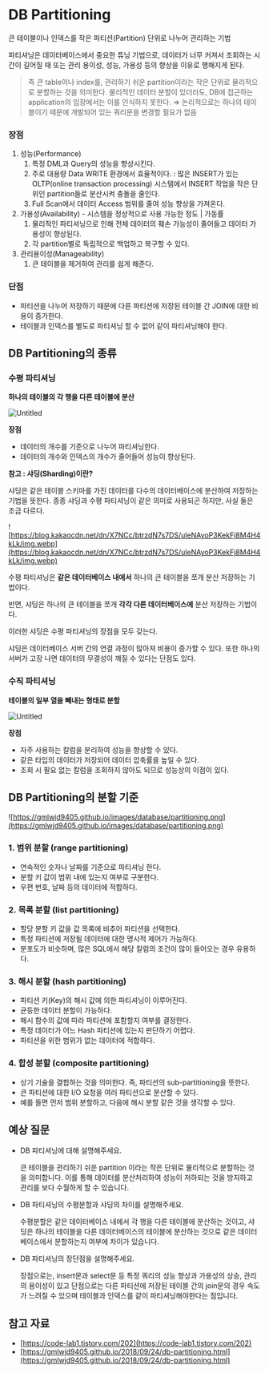 # DB Partitioning

큰 테이블이나 인덱스를 작은 파티션(Partition) 단위로 나누어 관리하는 기법

파티셔닝은 데이터베이스에서 중요한 튜닝 기법으로, 
데이터가 너무 커져서 조회하는 시간이 길어질 때 
또는 관리 용이성, 성능, 가용성 등의 향상을 이유로 행해지게 된다.

> 즉 큰 table이나 index를, 관리하기 쉬운 partition이라는 작은 단위로 물리적으로 분할하는 것을 의미한다.
물리적인 데이터 분할이 있더라도, DB에 접근하는 application의 입장에서는 이를 인식하지 못한다. ⇒ 논리적으로는 하나의 테이블이기 때문에 개발되어 있는 쿼리문을 변경할 필요가 없음
> 

### 장점

1. 성능(Performance)
    1. 특정 DML과 Query의 성능을 향상시킨다.
    2. 주로 대용량 Data WRITE 환경에서 효율적이다.
    : 많은 INSERT가 있는 OLTP(online transaction processing) 시스템에서 INSERT 작업을 작은 단위인 partition들로 분산시켜 충돌을 줄인다.
    3. Full Scan에서 데이터 Access 범위를 줄여 성능 향상을 가져온다.
2. 가용성(Availability) - 시스템을 정상적으로 사용 가능한 정도 | 가동률
    1. 물리적인 파티셔닝으로 인해 전체 데이터의 훼손 가능성이 줄어들고 데이터 가용성이 향상된다.
    2. 각 partition별로 독립적으로 백업하고 복구할 수 있다.
3. 관리용이성(Manageability)
    1. 큰 테이블을 제거하여 관리를 쉽게 해준다.

### 단점

- 파티션을 나누어 저장하기 때문에 다른 파티션에 저장된 테이블 간 JOIN에 대한 비용이 증가한다.
- 테이블과 인덱스를 별도로 파티셔닝 할 수 없어 같이 파티셔닝해야 한다.

## DB Partitioning의 종류

### 수평 파티셔닝

**하나의 테이블의 각 행을 다른 테이블에 분산**

![Untitled](https://s3.us-west-2.amazonaws.com/secure.notion-static.com/a88ab6b7-3778-40b3-a18e-af4a9528ef92/Untitled.png?X-Amz-Algorithm=AWS4-HMAC-SHA256&X-Amz-Content-Sha256=UNSIGNED-PAYLOAD&X-Amz-Credential=AKIAT73L2G45EIPT3X45%2F20230226%2Fus-west-2%2Fs3%2Faws4_request&X-Amz-Date=20230226T081107Z&X-Amz-Expires=86400&X-Amz-Signature=42da70a9db70f89e0cfb6ad4b01767f14cdaaaef49e67b961eb03e62888da5e6&X-Amz-SignedHeaders=host&response-content-disposition=filename%3D%22Untitled.png%22&x-id=GetObject)

**장점**

- 데이터의 개수를 기준으로 나누어 파티셔닝한다.
- 데이터의 개수와 인덱스의 개수가 줄어들어 성능이 향상된다.

**참고 : 샤딩(Sharding)이란?**

샤딩은 같은 테이블 스키마를 가진 데이터를 다수의 데이터베이스에 분산하여 저장하는 기법을 뜻한다. 종종 샤딩과 수평 파티셔닝이 같은 의미로 사용되곤 하지만, 사실 둘은 조금 다르다.

![https://blog.kakaocdn.net/dn/X7NCc/btrzdN7s7DS/uleNAyoP3KekFj8M4H4kLk/img.webp](https://blog.kakaocdn.net/dn/X7NCc/btrzdN7s7DS/uleNAyoP3KekFj8M4H4kLk/img.webp)

수평 파티셔닝은 **같은 데이터베이스 내에서** 하나의 큰 테이블을 쪼개 분산 저장하는 기법이다.

반면, 샤딩은 하나의 큰 테이블을 쪼개 **각각 다른 데이터베이스에** 분산 저장하는 기법이다.

이러한 샤딩은 수평 파티셔닝의 장점을 모두 갖는다.

샤딩은 데이터베이스 서버 간의 연결 과정이 많아져 비용이 증가할 수 있다. 또한 하나의 서버가 고장 나면 데이터의 무결성이 깨질 수 있다는 단점도 있다.

### 수직 파티셔닝

**테이블의 일부 열을 빼내는 형태로 분할**

![Untitled](https://s3.us-west-2.amazonaws.com/secure.notion-static.com/0119c8d2-62ec-42f6-9805-2218e1805f85/Untitled.png?X-Amz-Algorithm=AWS4-HMAC-SHA256&X-Amz-Content-Sha256=UNSIGNED-PAYLOAD&X-Amz-Credential=AKIAT73L2G45EIPT3X45%2F20230226%2Fus-west-2%2Fs3%2Faws4_request&X-Amz-Date=20230226T081206Z&X-Amz-Expires=86400&X-Amz-Signature=df6391a1b5d9439e1803c3b00eceb5cb5254764d9697bea9d6609931e59a37e7&X-Amz-SignedHeaders=host&response-content-disposition=filename%3D%22Untitled.png%22&x-id=GetObject)

**장점**

- 자주 사용하는 칼럼을 분리하여 성능을 향상할 수 있다.
- 같은 타입의 데이터가 저장되어 데이터 압축률을 높일 수 있다.
- 조회 시 필요 없는 칼럼을 조회하지 않아도 되므로 성능상의 이점이 있다.

## DB Partitioning의 분할 기준

![https://gmlwjd9405.github.io/images/database/partitioning.png](https://gmlwjd9405.github.io/images/database/partitioning.png)

### 1. 범위 분할 (range partitioning)

- 연속적인 숫자나 날짜를 기준으로 파티셔닝 한다.
- 분할 키 값이 범위 내에 있는지 여부로 구분한다.
- 우편 번호, 날짜 등의 데이터에 적합하다.

### 2. 목록 분할 (list partitioning)

- 할당 분할 키 값을 값 목록에 비추어 파티션을 선택한다.
- 특정 파티션에 저장될 데이터에 대한 명시적 제어가 가능하다.
- 분포도가 비슷하며, 많은 SQL에서 해당 칼럼의 조건이 많이 들어오는 경우 유용하다.

### 3. 해시 분할 (hash partitioning)

- 파티션 키(Key)의 해시 값에 의한 파티셔닝이 이루어진다.
- 균등한 데이터 분할이 가능하다.
- 해시 함수의 값에 따라 파티션에 포함할지 여부를 결정한다.
- 특정 데이터가 어느 Hash 파티션에 있는지 판단하기 어렵다.
- 파티션을 위한 범위가 없는 데이터에 적합하다.

### 4. 합성 분할 (composite partitioning)

- 상기 기술을 결합하는 것을 의미한다. 즉, 파티션의 sub-partitioning을 뜻한다.
- 큰 파티션에 대한 I/O 요청을 여러 파티션으로 분산할 수 있다.
- 예를 들면 먼저 범위 분할하고, 다음에 해시 분할 같은 것을 생각할 수 있다.

## 예상 질문

- DB 파티셔닝에 대해 설명해주세요.
    
    큰 테이블을 관리하기 쉬운 partition 이라는 작은 단위로 물리적으로 분할하는 것을 의미합니다. 이를 통해 데이터를 분산처리하여 성능이 저하되는 것을 방지하고 관리를 보다 수월하게 할 수 있습니다.
    
- DB 파티셔닝의 수평분할과 샤딩의 차이를 설명해주세요.
    
    수평분할은 같은 데이터베이스 내에서 각 행을 다른 테이블에 분산하는 것이고, 샤딩은 하나의 테이블을 다른 데이터베이스의 테이블에 분산하는 것으로 같은 데이터베이스에서 분할하는지 여부에 차이가 있습니다.
    
- DB 파티셔닝의 장단점을 설명해주세요.
    
    장점으로는, insert문과 select문 등 특정 쿼리의 성능 향상과 가용성의 상승, 관리의 용이성이 있고 단점으로는 다른 파티션에 저장된 테이블 간의 join문의 경우 속도가 느려질 수 있으며 테이블과 인덱스를 같이 파티셔닝해야한다는 점입니다.
    

## 참고 자료

- [https://code-lab1.tistory.com/202](https://code-lab1.tistory.com/202)
- [https://gmlwjd9405.github.io/2018/09/24/db-partitioning.html](https://gmlwjd9405.github.io/2018/09/24/db-partitioning.html)

